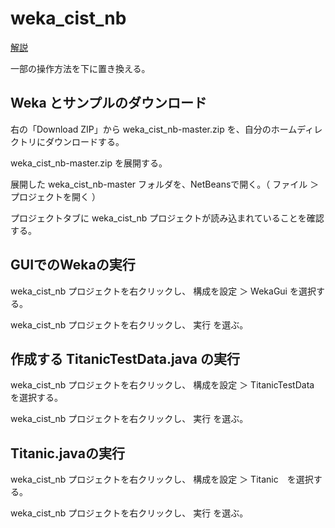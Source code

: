 # weka_cist_nb

[解説](https://github.com/gishi-yama/weka_cist_nb/blob/master/docs/weka_cist.pdf)

一部の操作方法を下に置き換える。

## Weka とサンプルのダウンロード

右の「Download ZIP」から weka_cist_nb-master.zip を、自分のホームディレクトリにダウンロードする。

weka_cist_nb-master.zip を展開する。

展開した weka_cist_nb-master フォルダを、NetBeansで開く。（ ファイル ＞ プロジェクトを開く ）

プロジェクトタブに weka_cist_nb プロジェクトが読み込まれていることを確認する。

## GUIでのWekaの実行

weka_cist_nb プロジェクトを右クリックし、 構成を設定 ＞ WekaGui を選択する。

weka_cist_nb プロジェクトを右クリックし、 実行 を選ぶ。

## 作成する TitanicTestData.java の実行

weka_cist_nb プロジェクトを右クリックし、 構成を設定 ＞ TitanicTestData を選択する。

weka_cist_nb プロジェクトを右クリックし、 実行 を選ぶ。

## Titanic.javaの実行

weka_cist_nb プロジェクトを右クリックし、 構成を設定 ＞ Titanic　を選択する。

weka_cist_nb プロジェクトを右クリックし、 実行 を選ぶ。

